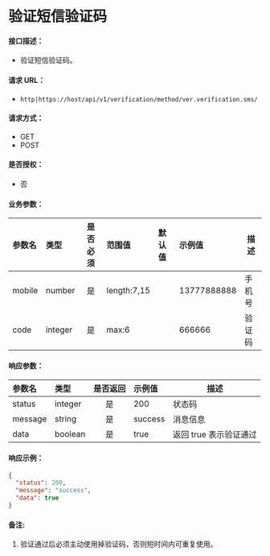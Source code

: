 # 验证短信验证码

#### 接口描述：
- 验证短信验证码。

#### 请求 URL：
- `http|https://host/api/v1/verification/method/ver.verification.sms/`

#### 请求方式：
- GET
- POST

#### 是否授权：
- 否

#### 业务参数：
|参数名|类型|是否必须|范围值|默认值|示例值|描述|
|:----|:---|:---:|:-----|:-----|:-----|-----|
|mobile |number |是 |length:7,15 | |13777888888 |手机号 |
|code |integer |是 |max:6 | |666666 |验证码 |

#### 响应参数：
|参数名|类型|是否返回|示例值|描述|
|:-----|:-----|:---:|:-----|-----|
|status |integer |是 |200 |状态码 |
|message |string |是 |success |消息信息 |
|data |boolean |是 |true |返回 true 表示验证通过 |

#### 响应示例：
```json
{
  "status": 200,
  "message": "success",
  "data": true
}
```

#### 备注:
1. 验证通过后必须主动使用掉验证码，否则短时间内可重复使用。